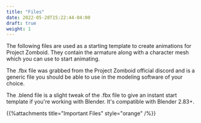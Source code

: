 ```yaml
---
title: "Files"
date: 2022-05-28T15:22:44-04:00
draft: true
weight: 1
---
```


The following files are used as a starting template to create animations for Project Zomboid. They contain the armature along with a character mesh which you can use to start animating.

The .fbx file was grabbed from the Project Zomboid official discord and is a generic file you should be able to use in the modeling software of your choice.

The .blend file is a slight tweak of the .fbx file to give an instant start template if you're working with Blender. It's compatible with Blender 2.83+.

{{%attachments title="Important Files" style="orange" /%}}